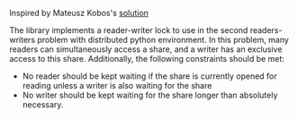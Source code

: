 Inspired by Mateusz Kobos's [solution](http://code.activestate.com/recipes/577803-reader-writer-lock-with-priority-for-writers/)

The library implements a reader-writer lock to use in the second readers-writers problem with distributed python environment. In this problem, many readers can simultaneously access a share, and a writer has an exclusive access to this share.
Additionally, the following constraints should be met: 
- No reader should be kept waiting if the share is currently opened for reading unless a writer is also waiting for the share
- No writer should be kept waiting for the share longer than absolutely necessary.
